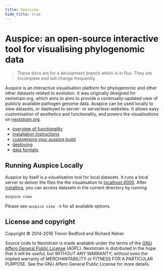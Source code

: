 ```yaml
---
title: Overview
hide_title: true
---
```


# Auspice: an open-source interactive tool for visualising phylogenomic data

> These docs are for a devlopment branch which is in flux. They are incomplete and will change frequently.

Auspice is an interactive visualisation platform for phylogenomic and other other datasets related to evolution.
It was originally designed for nextstrain.org, which aims to aims to provide a continually-updated view of publicly available pathogen genome data.
Auspice can be used locally to view datasets, or deployed to server- or serverless-websites.
It allows easy customisation of aesthetics and functionality, and powers the visualisations on [nextstrain.org](https://nextstrain.org).


* [overview of functionality](tutorial/README.md)
* [installation instructions](installation.md)
* [customising your auspice build](customisations/README.md)
* [deploying](deploying.md)
* [data formats](inputs.md).


## Running Auspice Locally

Auspice by itself is a visualisation tool for local datasets.
It runs a local server to deliver the files the the visualisation to [localhost:4000](http://localhost:4000).
After [installing](installation.md), you can access datasets in the current directory by running
```bash
auspice view
```
Please see `auspice view -h` for all available options.



## License and copyright
Copyright © 2014-2018 Trevor Bedford and Richard Neher.

Source code to Nextstrain is made available under the terms of the [GNU Affero General Public License](LICENSE.txt) (AGPL). Nextstrain is distributed in the hope that it will be useful, but WITHOUT ANY WARRANTY; without even the implied warranty of MERCHANTABILITY or FITNESS FOR A PARTICULAR PURPOSE.  See the GNU Affero General Public License for more details.
